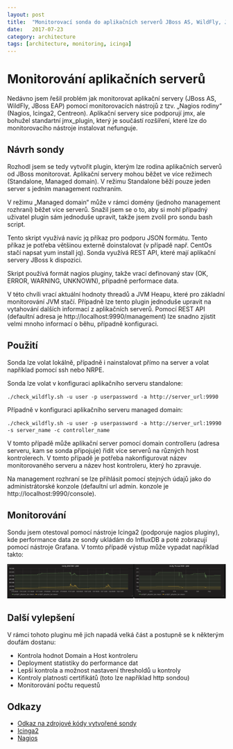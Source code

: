 ```yaml
---
layout: post
title:  "Monitorovací sonda do aplikačních serverů JBoss AS, WildFly, JBoss EAP"
date:   2017-07-23
category: architecture
tags: [architecture, monitoring, icinga]
---
```


# Monitorování aplikačních serverů
Nedávno jsem řešil problém jak monitorovat aplikační servery (JBoss AS, WildFly, JBoss EAP) pomocí monitorovacích nástrojů z tzv. „Nagios rodiny“ (Nagios, Icinga2, Centreon). Aplikační servery sice podporují jmx, ale bohužel standartní jmx\_plugin, který je součástí rozšíření, které lze do monitorovacího nástroje instalovat nefunguje.  


## Návrh sondy
Rozhodl jsem se tedy vytvořit plugin, kterým lze rodina aplikačních serverů od JBoss monitorovat. Aplikační servery mohou běžet ve více režimech (Standalone, Managed domain). V režimu Standalone běží pouze jeden server s jedním management rozhraním.

V režimu „Managed domain“ může v rámci domény (jednoho management rozhraní) běžet více serverů. Snažil jsem se o to, aby si mohl případný uživatel plugin sám jednoduše upravit, takže jsem zvolil pro sondu bash script. 

Tento skript využívá navíc jq příkaz pro podporu JSON formátu. Tento příkaz je potřeba většinou externě doinstalovat (v případě např. CentOs stačí napsat yum install jq). Sonda využívá REST API, které mají aplikační servery JBoss k dispozici. 

Skript používá formát nagios pluginy, takže vrací definovaný stav (OK, ERROR, WARNING, UNKNOWN), případně performace data. 

V této chvíli vrací aktuální hodnoty threadů a JVM Heapu, které pro základní monitorování JVM stačí. Případně lze tento plugin jednoduše upravit na vytahování dalších informací z aplikačních serverů. Pomocí REST API (defaultní adresa je http://localhost:9990/management) lze snadno zjistit velmi mnoho informací o běhu, případně konfiguraci. 


## Použití 
Sonda lze volat lokálně, případně i nainstalovat přímo na server a volat například pomocí ssh nebo NRPE. 

Sonda lze volat v konfiguraci aplikačního serveru standalone:
```shell
./check_wildfly.sh -u user -p userpassword -a http://server_url:9990 
```

Případně  v konfiguraci aplikačního serveru managed domain:
```shell
./check_wildfly.sh -u user -p userpassword -a http://server_url:19990 -s server_name -c controller_name 
```
V tomto případě může aplikační server pomocí domain controlleru (adresa serveru, kam se sonda připojuje) řidit více serverů na různých host kontrolerech. V tomto případě je potřeba nakonfigurovat název monitorovaného serveru a název host kontroleru, který ho zpravuje.

Na management rozhraní se lze přihlásit pomocí stejných údajů jako do administrátorské konzole (defaultní url admin. konzole je http://localhost:9990/console).

## Monitorování 
Sondu jsem otestoval pomocí nástroje Icinga2 (podporuje nagios pluginy), kde performance data ze sondy ukládám do InfluxDB a poté zobrazují pomocí nástroje Grafana.
V tomto případě výstup může vypadat například takto:

 ![Grafana JBoss plugin](/public/plugin/grafana.png "Grafana JBoss plugin")


## Další vylepšení
V rámci tohoto pluginu mě jich napadá velká část a postupně se k některým doufám dostanu:

* Kontrola hodnot Domain a Host kontroleru
* Deployment statistiky do performance dat
* Lepší kontrola a možnost nastavení thresholdů u kontroly
* Kontroly platnosti certifikátů (toto lze například http sondou)
* Monitorování počtu requestů 

## Odkazy 

* [Odkaz na zdrojové kódy vytvořené sondy](https://github.com/vladimirmezera/icinga2-plugins/tree/master/wildfly-plugin)
* [Icinga2](https://www.icinga.com)
* [Nagios](https://www.nagios.org)
